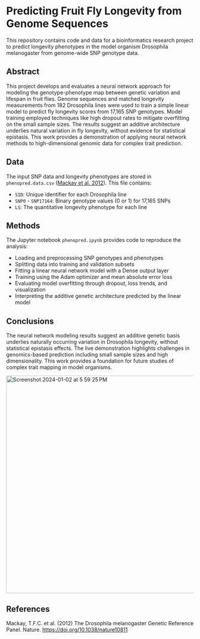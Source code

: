 # Predicting Fruit Fly Longevity from Genome Sequences

This repository contains code and data for a bioinformatics research project to predict longevity phenotypes in the model organism Drosophila melanogaster from genome-wide SNP genotype data.

## Abstract 

This project develops and evaluates a neural network approach for modeling the genotype-phenotype map between genetic variation and lifespan in fruit flies. Genome sequences and matched longevity measurements from 182 Drosophila lines were used to train a simple linear model to predict fly longevity scores from 17,165 SNP genotypes. Model training employed techniques like high dropout rates to mitigate overfitting on the small sample sizes. The results suggest an additive architecture underlies natural variation in fly longevity, without evidence for statistical epistasis. This work provides a demonstration of applying neural network methods to high-dimensional genomic data for complex trait prediction.

## Data

The input SNP data and longevity phenotypes are stored in `phenopred.data.csv` ([Mackay et al. 2012](https://doi.org/10.1038/nature10811)). This file contains:

- `SID`: Unique identifier for each Drosophila line 
- `SNP0` - `SNP17164`: Binary genotype values (0 or 1) for 17,165 SNPs
- `LS`: The quantitative longevity phenotype for each line

## Methods

The Jupyter notebook `phenopred.ipynb` provides code to reproduce the analysis:

- Loading and preprocessing SNP genotypes and phenotypes
- Splitting data into training and validation subsets
- Fitting a linear neural network model with a Dense output layer 
- Training using the Adam optimizer and mean absolute error loss 
- Evaluating model overfitting through dropout, loss trends, and visualization
- Interpreting the additive genetic architecture predicted by the linear model

## Conclusions

The neural network modeling results suggest an additive genetic basis underlies naturally occurring variation in Drosophila longevity, without statistical epistasis effects. The live demonstration highlights challenges in genomics-based prediction including small sample sizes and high dimensionality. This work provides a foundation for future studies of complex trait mapping in model organisms.

<img width="583" alt="Screenshot 2024-01-02 at 5 59 25 PM" src="https://github.com/jessexmaki/phenotype-prediction/assets/87655161/bb896596-8c8a-4665-9d08-4d4f5c3b60a3">


## References

Mackay, T.F.C. et al. (2012) The Drosophila melanogaster Genetic Reference Panel. Nature. https://doi.org/10.1038/nature10811
